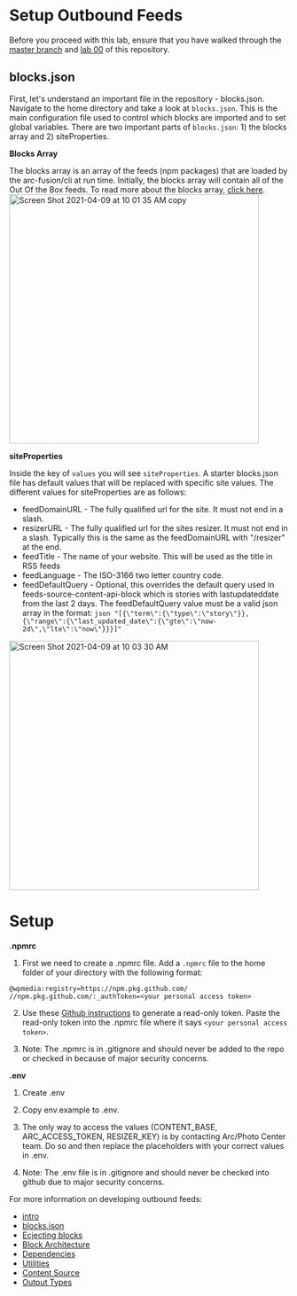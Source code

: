 # Setup Outbound Feeds

Before you proceed with this lab, ensure that you have walked through the [master branch](https://github.com/wapopartners/Fusion-Training-User-Stories/tree/master) and [lab 00](https://github.com/wapopartners/Fusion-Training-User-Stories/tree/lab-00) of this repository.

## blocks.json

First, let's understand an important file in the repository - blocks.json. Navigate to the home directory and take a look at `blocks.json`. This is the main configuration file used to control which blocks are imported and to set global variables. There are two important parts of `blocks.json`: 1) the blocks array and 2) siteProperties. 

**Blocks Array**

The blocks array is an array of the feeds (npm packages) that are loaded by the arc-fusion/cli at run time. Initially, the blocks array will contain all of the Out Of the Box feeds. To read more about the blocks array, [click here]( https://redirector.arcpublishing.com/alc/arc-products/arcio/user-docs/blocksjson/#blocks-configs).<img width="450" alt="Screen Shot 2021-04-09 at 10 01 35 AM copy" src="https://user-images.githubusercontent.com/39777478/114422114-fc3fe900-9b83-11eb-98c4-db9a4282ee50.png">

**siteProperties**

Inside the key of `values` you will see `siteProperties`. A starter blocks.json file has default values that will be replaced with specific site values. The different values for siteProperties are as follows: 

-	feedDomainURL - The fully qualified url for the site. It must not end in a slash.
-	resizerURL - The fully qualified url for the sites resizer. It must not end in a slash. Typically this is the same as the feedDomainURL with "/resizer" at the end.
-	feedTitle - The name of your website. This will be used as the title in RSS feeds
-	feedLanguage - The ISO-3166 two letter country code.
-	feedDefaultQuery - Optional, this overrides the default query used in feeds-source-content-api-block which is stories with lastupdateddate from the last 2 days. The feedDefaultQuery value must be a valid json array in the format: 
```json "[{\"term\":{\"type\":\"story\"}},{\"range\":{\"last_updated_date\":{\"gte\":\"now-2d\",\"lte\":\"now\"}}}]"```

<img width="450" alt="Screen Shot 2021-04-09 at 10 03 30 AM" src="https://user-images.githubusercontent.com/39777478/114422897-ab7cc000-9b84-11eb-89f4-6c61cc953671.png">

# Setup

**.npmrc**

1. First we need to create a .npmrc file. Add a `.npmrc` file to the home folder of your directory with the following format:
```
@wpmedia:registry=https://npm.pkg.github.com/
//npm.pkg.github.com/:_authToken=<your personal access token>
```

2. Use these [Github instructions]( https://docs.github.com/en/github/authenticating-to-github/creating-a-personal-access-token) to generate a read-only token. Paste the read-only token into the .npmrc file where it says `<your personal access token>`. 

3. Note: The .npmrc is in .gitignore and should never be added to the repo or checked in because of major security concerns. 

**.env**

1. Create .env

2. Copy env.example to .env.

3. The only way to access the values (CONTENT_BASE, ARC_ACCESS_TOKEN, RESIZER_KEY) is by contacting Arc/Photo Center team. Do so and then replace the placeholders with your correct values in .env.

4. Note: The .env file is in .gitignore and should never be checked into github due to major security concerns.


For more information on developing outbound feeds:

- [intro](https://redirector.arcpublishing.com/alc/arc-products/arcio/user-docs/outbound-feeds-custom-block-development/)
- [blocks.json](https://redirector.arcpublishing.com/alc/arc-products/arcio/user-docs/blocksjson/)
- [Ecjecting blocks](https://redirector.arcpublishing.com/alc/arc-products/arcio/user-docs/ejecting-a-block/)
- [Block Architecture](https://redirector.arcpublishing.com/alc/arc-products/arcio/user-docs/feature-blocks-architecture/)
- [Dependencies](https://redirector.arcpublishing.com/alc/arc-products/arcio/user-docs/dependencies/)
- [Utilities](https://redirector.arcpublishing.com/alc/arc-products/arcio/user-docs/outbound-feeds-development-utilities/)
- [Content Source](https://redirector.arcpublishing.com/alc/arc-products/arcio/user-docs/outbound-feeds-development-content-source/)
- [Output Types](https://redirector.arcpublishing.com/alc/arc-products/arcio/user-docs/outbound-feeds-development-output-types/)
